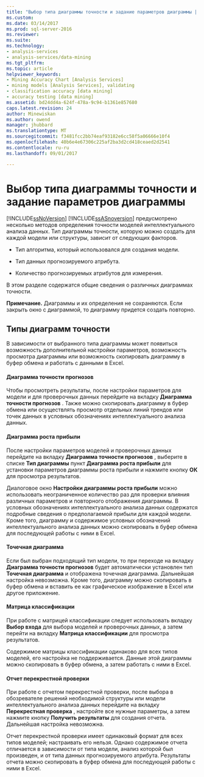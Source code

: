```yaml
---
title: "Выбор типа диаграммы точности и задание параметров диаграммы | Документы Microsoft"
ms.custom: 
ms.date: 03/14/2017
ms.prod: sql-server-2016
ms.reviewer: 
ms.suite: 
ms.technology:
- analysis-services
- analysis-services/data-mining
ms.tgt_pltfrm: 
ms.topic: article
helpviewer_keywords:
- Mining Accuracy Chart [Analysis Services]
- mining models [Analysis Services], validating
- classification accuracy [data mining]
- accuracy testing [data mining]
ms.assetid: bd24dd4a-624f-478a-9c94-b1361e857680
caps.latest.revision: 24
author: Minewiskan
ms.author: owend
manager: jhubbard
ms.translationtype: MT
ms.sourcegitcommit: f3481fcc2bb74eaf93182e6cc58f5a06666e10f4
ms.openlocfilehash: 40b6e4e67306c225af2ba3d2cd418ceaed2d2541
ms.contentlocale: ru-ru
ms.lasthandoff: 09/01/2017

---
```

# <a name="choose-an-accuracy-chart-type-and-set-chart-options"></a>Выбор типа диаграммы точности и задание параметров диаграммы
  [!INCLUDE[ssNoVersion](../../includes/ssnoversion-md.md)] [!INCLUDE[ssASnoversion](../../includes/ssasnoversion-md.md)] предусмотрено несколько методов определения точности моделей интеллектуального анализа данных. Тип диаграммы точности, которую можно создать для каждой модели или структуры, зависит от следующих факторов.  
  
-   Тип алгоритма, который использовался для создания модели.  
  
-   Тип данных прогнозируемого атрибута.  
  
-   Количество прогнозируемых атрибутов для измерения.  
  
 В этом разделе содержатся общие сведения о различных диаграммах точности.  
  
 **Примечание.** Диаграммы и их определения не сохраняются. Если закрыть окно с диаграммой, то диаграмму придется создать повторно.  
  
## <a name="accuracy-chart-types"></a>Типы диаграмм точности  
 В зависимости от выбранного типа диаграммы может появиться возможность дополнительной настройки параметров, возможность просмотра диаграммы или возможность скопировать диаграмму в буфер обмена и работать с данными в Excel.  
  
#### <a name="lift-chart"></a>Диаграмма точности прогнозов  
 Чтобы просмотреть результаты, после настройки параметров для модели и для проверочных данных перейдите на вкладку **Диаграмма точности прогнозов** . Также можно скопировать диаграмму в буфер обмена или осуществлять просмотр отдельных линий трендов или точек данных в условных обозначениях интеллектуального анализа данных.  
  
#### <a name="profit-chart"></a>Диаграмма роста прибыли  
 После настройки параметров моделей и проверочных данных перейдите на вкладку **Диаграмма точности прогнозов** , выберите в списке **Тип диаграммы** пункт **Диаграмма роста прибыли** для установки параметров диаграммы роста прибыли и нажмите кнопку **ОК** для просмотра результатов.  
  
 Диалоговое окно **Настройки диаграммы роста прибыли** можно использовать неограниченное количество раз для проверки влияния различных параметров и повторного отображения диаграммы. В условных обозначениях интеллектуального анализа данных содержатся подробные сведения о предполагаемой прибыли для каждой модели. Кроме того, диаграмму и содержимое условных обозначений интеллектуального анализа данных можно скопировать в буфер обмена для последующей работы с ними в Excel.  
  
#### <a name="scatter-plot"></a>Точечная диаграмма  
 Если был выбран подходящий тип модели, то при переходе на вкладку **Диаграмма точности прогнозов** будет автоматически установлен тип **Точечная диаграмма** и отображена точечная диаграмма. Дальнейшая настройка невозможна. Кроме того, диаграмму можно скопировать в буфер обмена и вставить ее как графическое изображение в Excel или другое приложение.  
  
#### <a name="classification-matrix"></a>Матрица классификации  
 При работе с матрицей классификации следует использовать вкладку **Выбор входа** для выбора моделей и проверочных данных, а затем перейти на вкладку **Матрица классификации** для просмотра результатов.  
  
 Содержимое матрицы классификации одинаково для всех типов моделей, его настройка не поддерживается. Данные этой диаграммы можно скопировать в буфер обмена, а затем работать с ними в Excel.  
  
#### <a name="cross-validation-report"></a>Отчет перекрестной проверки  
 При работе с отчетом перекрестной проверки, после выбора в обозревателе решений необходимой структуры или модели интеллектуального анализа данных перейдите на вкладку **Перекрестная проверка** , настройте все нужные параметры, а затем нажмите кнопку **Получить результаты** для создания отчета. Дальнейшая настройка невозможна.  
  
 Отчет перекрестной проверки имеет одинаковый формат для всех типов моделей; настраивать его нельзя. Однако содержимое отчета отличается в зависимости от типа модели, анализ которой был произведен, и от типа данных прогнозируемого атрибута. Результаты отчета можно скопировать в буфер обмена для последующей работы с ними в Excel.  
  
  

